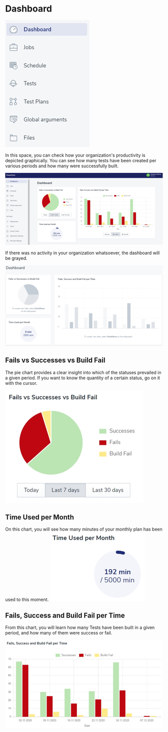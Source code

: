 # Dashboard

![dash](../../../assets/images/dash2.jpg)

In this space, you can check how your organization's productivity is depicted graphically. You can see how many tests have been created per various periods and how many were successfully built.

![dash1](../../../assets/images/dash1.jpg)

If there was no activity in your organization whatsoever, the dashboard will be grayed.

![grey](../../../assets/images/dash6.jpg)

## Fails vs Successes vs Build Fail

The pie chart provides a clear insight into which of the statuses prevailed in a given period.
If you want to know the quantity of a certain status, go on it with the cursor.

![dash](../../../assets/images/dash3.jpg)

## Time Used per Month

On this chart, you will see how many minutes of your monthly plan has been used to this moment. 
![dash2](../../../assets/images/dash5.jpg)


## Fails, Success and Build Fail per Time

From this chart, you will learn how many Tests have been built in a given period, and how many of them were success or fail.

![dash1](../../../assets/images/dash4.jpg)

